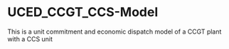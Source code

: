 # UCED_CCGT_CCS-Model
This is a unit commitment and economic dispatch model of a CCGT plant with a CCS unit
